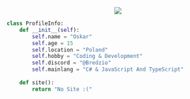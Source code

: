 <p align="center">
    <img src="https://readme-typing-svg.herokuapp.com?color=%3e9df2&center=true&lines=Hi+there!+Welcome+to+my+profile!">
</p>

```py
class ProfileInfo:
    def __init__(self):
        self.name = "Oskar"
        self.age = 15
        self.location = "Poland"
        self.hobby = "Coding & Development"
        self.discord = "@Bredzio"
        self.mainlang = "C# & JavaScript And TypeScript"
        
    def site():
        return "No Site :("
        
```

